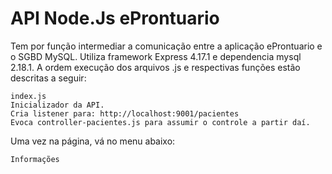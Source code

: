 # API Node.Js eProntuario

Tem por função intermediar a comunicação entre a aplicação eProntuario e o SGBD MySQL.
Utiliza framework Express 4.17.1 e dependencia mysql 2.18.1.
A ordem execução dos arquivos .js e respectivas funções estão descritas a seguir:

```
index.js
Inicializador da API. 
Cria listener para: http://localhost:9001/pacientes
Evoca controller-pacientes.js para assumir o controle a partir daí.
```

Uma vez na página, vá no menu abaixo:

```
Informações
```